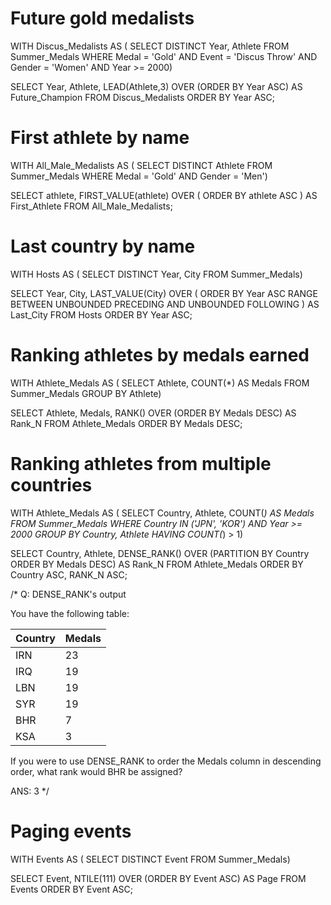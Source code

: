 # Future gold medalists
WITH Discus_Medalists AS (
  SELECT DISTINCT
    Year,
    Athlete
  FROM Summer_Medals
  WHERE Medal = 'Gold'
    AND Event = 'Discus Throw'
    AND Gender = 'Women'
    AND Year >= 2000)

SELECT
  Year,
  Athlete,
  LEAD(Athlete,3) OVER (ORDER BY Year ASC) AS Future_Champion
FROM Discus_Medalists
ORDER BY Year ASC;

# First athlete by name
WITH All_Male_Medalists AS (
  SELECT DISTINCT
    Athlete
  FROM Summer_Medals
  WHERE Medal = 'Gold'
    AND Gender = 'Men')

SELECT
  athlete,
  FIRST_VALUE(athlete) OVER (
    ORDER BY athlete ASC
  ) AS First_Athlete
FROM All_Male_Medalists;

# Last country by name
WITH Hosts AS (
  SELECT DISTINCT Year, City
    FROM Summer_Medals)

SELECT
  Year,
  City,
  LAST_VALUE(City) OVER (
   ORDER BY Year ASC
   RANGE BETWEEN
     UNBOUNDED PRECEDING AND
     UNBOUNDED FOLLOWING
  ) AS Last_City
FROM Hosts
ORDER BY Year ASC;

# Ranking athletes by medals earned
WITH Athlete_Medals AS (
  SELECT
    Athlete,
    COUNT(*) AS Medals
  FROM Summer_Medals
  GROUP BY Athlete)

SELECT
  Athlete,
  Medals,
 RANK() OVER (ORDER BY Medals DESC) AS Rank_N
FROM Athlete_Medals
ORDER BY Medals DESC;

# Ranking athletes from multiple countries
WITH Athlete_Medals AS (
  SELECT
    Country, Athlete, COUNT(*) AS Medals
  FROM Summer_Medals
  WHERE
    Country IN ('JPN', 'KOR')
    AND Year >= 2000
  GROUP BY Country, Athlete
  HAVING COUNT(*) > 1)

SELECT
  Country,
  Athlete,
  DENSE_RANK() OVER (PARTITION BY Country
                ORDER BY Medals DESC) AS Rank_N
FROM Athlete_Medals
ORDER BY Country ASC, RANK_N ASC;

/*
Q: DENSE_RANK's output

You have the following table:

| Country | Medals |
|---------|--------|
| IRN     | 23     |
| IRQ     | 19     |
| LBN     | 19     |
| SYR     | 19     |
| BHR     | 7      |
| KSA     | 3      |

If you were to use DENSE_RANK to order the Medals column in descending order, what rank would BHR be assigned?

ANS: 3
*/

# Paging events
WITH Events AS (
  SELECT DISTINCT Event
  FROM Summer_Medals)
  
SELECT
  Event,
  NTILE(111) OVER (ORDER BY Event ASC) AS Page
FROM Events
ORDER BY Event ASC;